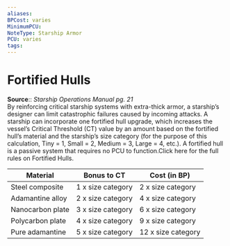 ```yaml
---
aliases: 
BPCost: varies
MinimumPCU: 
NoteType: Starship Armor
PCU: varies
tags: 
---
```


# Fortified Hulls

**Source**:: _Starship Operations Manual pg. 21_  
By reinforcing critical starship systems with extra-thick armor, a starship’s designer can limit catastrophic failures caused by incoming attacks. A starship can incorporate one fortified hull upgrade, which increases the vessel’s Critical Threshold (CT) value by an amount based on the fortified hull’s material and the starship’s size category (for the purpose of this calculation, Tiny = 1, Small = 2, Medium = 3, Large = 4, etc.). A fortified hull is a passive system that requires no PCU to function.Click here for the full rules on Fortified Hulls.

| Material | Bonus to CT | Cost (in BP) |
| --- | --- | --- |
| Steel composite | 1 x size category | 2 x size category |
| Adamantine alloy | 2 x size category | 4 x size category |
| Nanocarbon plate | 3 x size category | 6 x size category |
| Polycarbon plate | 4 x size category | 9 x size category |
| Pure adamantine | 5 x size category | 12 x size category |
